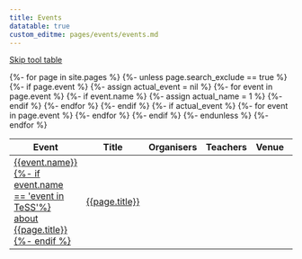 ```yaml
---
title: Events
datatable: true
custom_editme: pages/events/events.md
---
```




<a class="visually-hidden-focusable" href='#skip-tool-table'>Skip tool table</a>
<div class="table-responsive mt-4 mb-5">
  <table class="tooltable table display">
    <thead>
      <tr class="text-nowrap">
        <th>Event
          <a data-bs-toggle="tooltip"></a>
        </th>
        <th>Title</th>
        <th>Organisers</th>
        <th>Teachers</th>
        <th>Venue</th>
        <th>Date</th>
        <th>State</th>
      </tr>
    </thead>
    <tbody>
      {%- for page in site.pages %}
      {%- unless page.search_exclude == true %}
      {%- if page.event %}
      {%- assign actual_event = nil %}
      {%- for event in page.event %}
      {%- if event.name %}
      {%- assign actual_name = 1 %}
      {%- endif %}
      {%- endfor %}
      {%- endif %}
      {%- if actual_event %}
      {%- for event in page.event %}
      <tr>
        <td><a href="{{event.url | relative_url }}">{{event.name}}{%- if event.name == 'event in TeSS'%} about {{page.title}}{%- endif %}</a></td>
        <td><a href="{{page.url | relative_url }}"><span class="badge default-badge">{{page.title}}</span></a></td>
      </tr>
      {%- endfor %}
      {%- endif %}
      {%- endunless %}
      {%- endfor %}      
    </tbody>
  </table>
</div>
<div id="skip-tool-table"></div>